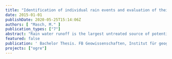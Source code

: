 ```yaml
---
title: "Identification of individual rain events and evaluation of their specific characteristics from pluviograph records: A review with analysis of data from a project investigating micro pollutant loads in Berlin rainwater runoff"
date: 2015-01-01
publishDate: 2020-05-25T15:14:06Z
authors: [ "Masch, M." ]
publication_types: ["7"]
abstract: "Rain water runoff is the largest untreated source of potentially high loads of micro pollutants to urban surface waters. Given first findings it can be expected that new rainwater based micro pollutants will be included in future lists of priority substances of the EU Water Framework Directive (WFD). Knowledge of the type and amount of micro pollutants is (therefore) pivotal for enabling good management. Pollutant concentrations depend heavily on rain event characteristics such as rain depth, mean rain rate, intensity, duration and dry-weather-period. As rainfall is usually reported to fall in events and is separated by rainless intervals of a certain duration, the minimum interevent time (MIT) plays a major role within the criteria for defining such rain events. Surprisingly little attention has been paid to the importance of rain event definitions in similar published works, which limits the significance of the results and their comparability to other researches. That is why this work aims to identify independent rain events from a pluviograph record with the help of further hydraulic data. It is also the goal to examine rainfall characteristics of (5) sub-catchments within in the larger catchment Berlin and their sensibility through the variation of rain event definitions, like the very important Minimum-Inter-event Time Definition (MITD). Several rain gauges close-by as well as sensors to measure the water level and the flow inside a storm water sewer of a separated sewage system supply the necessary data. Additionally a number of criteria, found in literature, help to identify the most stable definition of a rain event for these catchments. It is also the intention to set the basis for further analysis (within the project this thesis is realized in) in order to generate the most adequate concentration data of micro pollutants in Berlin’s urban rain water runoff, as this definition will play a major role for further project analysis. Moreover this work intents to emphasize the relevance of the selection and documentation of rain event criteria in studies that apply event-based data analysis."
featured: false
publication: ' Bachelor Thesis. FB Geowissenschaften, Institut für geographische Wissenschaften. Freie Universität Berlin'
projects: ["ogre"]
---
```



